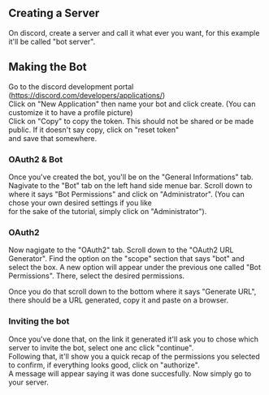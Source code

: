 ## Creating a Server
On discord, create a server and call it what ever you want, for this example it'll be called "bot server".<br />

## Making the Bot
Go to the discord development portal (https://discord.com/developers/applications/)<br />
Click on "New Application" then name your bot and click create. (You can customize it to have a profile picture)<br />
Click on "Copy" to copy the token. This should not be shared or be made public. If it doesn't say copy, click on "reset token" <br />and save that somewhere.

### OAuth2 & Bot
Once you've created the bot, you'll be on the "General Informations" tab. Nagivate to the "Bot" tab on the left hand side menue bar.
Scroll down to where it says "Bot Permissions" and click on "Administrator". (You can chose your own desired settings if you like <br />
for the sake of the tutorial, simply click on "Administrator").

### OAuth2
Now nagigate to the "OAuth2" tab. Scroll down to the "OAuth2 URL Generator". Find the option on the "scope" section that says "bot" and select the box. <bt />
A new option will appear under the previous one called "Bot Permissions". There, select the desired permissions. 

Once you do that scroll down to the bottom where it says "Generate URL", there should be a URL generated, copy it and paste on a browser. <br />

### Inviting the bot
Once you've done that, on the link it generated it'll ask you to chose which server to invite the bot, select one anc click "continue". <br />
Following that, it'll show you a quick recap of the permissions you selected to confirm, if everything looks good, click on "authorize". <br />
A message will appear saying it was done succesfully. Now simply go to your server. 
